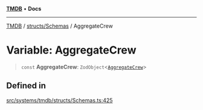 [**TMDB**](../../../README.md) • **Docs**

***

[TMDB](../../../README.md) / [structs/Schemas](../README.md) / AggregateCrew

# Variable: AggregateCrew

> `const` **AggregateCrew**: `ZodObject`\<[`AggregateCrew`](../type-aliases/AggregateCrew.md)\>

## Defined in

[src/systems/tmdb/structs/Schemas.ts:425](https://github.com/Norviah/media-hub/blob/e3dc67aa1738d9ad44e6a4419ef7e26de86e1452/src/systems/tmdb/structs/Schemas.ts#L425)
